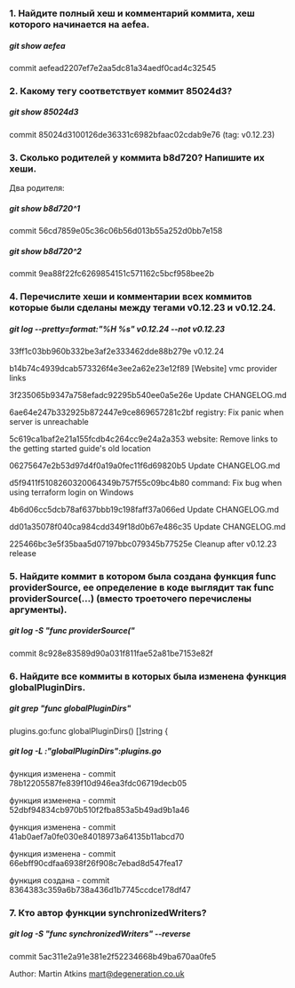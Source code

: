 ### 1. Найдите полный хеш и комментарий коммита, хеш которого начинается на aefea.
##### git show aefea

commit aefead2207ef7e2aa5dc81a34aedf0cad4c32545

### 2. Какому тегу соответствует коммит 85024d3?
##### git show 85024d3

commit 85024d3100126de36331c6982bfaac02cdab9e76 (tag: v0.12.23)

### 3. Сколько родителей у коммита b8d720? Напишите их хеши.
Два родителя:

##### git show b8d720^1

commit 56cd7859e05c36c06b56d013b55a252d0bb7e158

##### git show b8d720^2

commit 9ea88f22fc6269854151c571162c5bcf958bee2b

### 4. Перечислите хеши и комментарии всех коммитов которые были сделаны между тегами v0.12.23 и v0.12.24.
##### git log --pretty=format:"%H %s" v0.12.24 --not v0.12.23

33ff1c03bb960b332be3af2e333462dde88b279e v0.12.24

b14b74c4939dcab573326f4e3ee2a62e23e12f89 [Website] vmc provider links

3f235065b9347a758efadc92295b540ee0a5e26e Update CHANGELOG.md

6ae64e247b332925b872447e9ce869657281c2bf registry: Fix panic when server is unreachable

5c619ca1baf2e21a155fcdb4c264cc9e24a2a353 website: Remove links to the getting started guide's old location

06275647e2b53d97d4f0a19a0fec11f6d69820b5 Update CHANGELOG.md

d5f9411f5108260320064349b757f55c09bc4b80 command: Fix bug when using terraform login on Windows

4b6d06cc5dcb78af637bbb19c198faff37a066ed Update CHANGELOG.md

dd01a35078f040ca984cdd349f18d0b67e486c35 Update CHANGELOG.md

225466bc3e5f35baa5d07197bbc079345b77525e Cleanup after v0.12.23 release

### 5. Найдите коммит в котором была создана функция func providerSource, ее определение в коде выглядит так func providerSource(...) (вместо троеточего перечислены аргументы).
##### git log -S "func providerSource("

commit 8c928e83589d90a031f811fae52a81be7153e82f

### 6. Найдите все коммиты в которых была изменена функция globalPluginDirs.
##### git grep "func globalPluginDirs"
 
plugins.go:func globalPluginDirs() []string {

##### git log -L :"globalPluginDirs":plugins.go


функция изменена - commit 78b12205587fe839f10d946ea3fdc06719decb05

функция изменена - commit 52dbf94834cb970b510f2fba853a5b49ad9b1a46

функция изменена - commit 41ab0aef7a0fe030e84018973a64135b11abcd70

функция изменена - commit 66ebff90cdfaa6938f26f908c7ebad8d547fea17

функция создана - commit 8364383c359a6b738a436d1b7745ccdce178df47

### 7. Кто автор функции synchronizedWriters?
##### git log -S "func synchronizedWriters" --reverse

commit 5ac311e2a91e381e2f52234668b49ba670aa0fe5

Author: Martin Atkins <mart@degeneration.co.uk>
